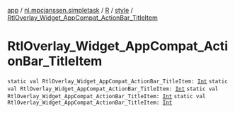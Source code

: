[app](../../../index.md) / [nl.mpcjanssen.simpletask](../../index.md) / [R](../index.md) / [style](index.md) / [RtlOverlay_Widget_AppCompat_ActionBar_TitleItem](.)

# RtlOverlay_Widget_AppCompat_ActionBar_TitleItem

`static val RtlOverlay_Widget_AppCompat_ActionBar_TitleItem: `[`Int`](https://kotlinlang.org/api/latest/jvm/stdlib/kotlin/-int/index.html)
`static val RtlOverlay_Widget_AppCompat_ActionBar_TitleItem: `[`Int`](https://kotlinlang.org/api/latest/jvm/stdlib/kotlin/-int/index.html)
`static val RtlOverlay_Widget_AppCompat_ActionBar_TitleItem: `[`Int`](https://kotlinlang.org/api/latest/jvm/stdlib/kotlin/-int/index.html)
`static val RtlOverlay_Widget_AppCompat_ActionBar_TitleItem: `[`Int`](https://kotlinlang.org/api/latest/jvm/stdlib/kotlin/-int/index.html)